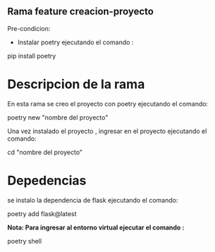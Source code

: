 
## Rama feature creacion-proyecto

Pre-condicion:

* Instalar poetry ejecutando el comando : 

pip install poetry

# Descripcion de la rama

En esta rama se creo el proyecto con poetry ejecutando el comando:

poetry new "nombre del proyecto"

Una vez instalado el proyecto , ingresar en el proyecto ejecutando el comando:

cd "nombre del proyecto"

# Depedencias

se instalo la dependencia de flask ejecutando el comando: 

poetry add flask@latest

**Nota: Para ingresar al entorno virtual ejecutar el comando :**

 poetry shell